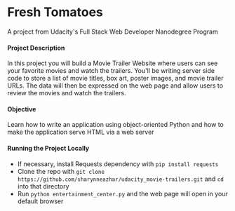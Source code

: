 # Fresh Tomatoes
A project from Udacity's Full Stack Web Developer Nanodegree Program

#### Project Description
In this project you will build a Movie Trailer Website where users can see your favorite movies and watch the trailers. You'll be writing server side code to store a list of movie titles, box art, poster images, and movie trailer URLs. The data will then be expressed on the web page and allow users to review the movies and watch the trailers.

#### Objective
Learn how to write an application using object-oriented Python and how to make the application serve HTML via a web server

#### Running the Project Locally
* If necessary, install Requests dependency with ```pip install requests```
* Clone the repo with ```git clone https://github.com/sharynneazhar/udacity_movie-trailers.git``` and ```cd``` into that directory
* Run ```python entertainment_center.py``` and the web page will open in your default browser
